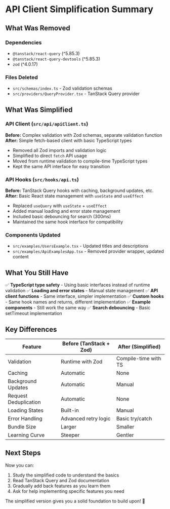 # API Client Simplification Summary

## What Was Removed

### Dependencies
- `@tanstack/react-query` (^5.85.3)
- `@tanstack/react-query-devtools` (^5.85.3) 
- `zod` (^4.0.17)

### Files Deleted
- `src/schemas/index.ts` - Zod validation schemas
- `src/providers/QueryProvider.tsx` - TanStack Query provider

## What Was Simplified

### API Client (`src/api/apiClient.ts`)
**Before:** Complex validation with Zod schemas, separate validation function
**After:** Simple fetch-based client with basic TypeScript types

- Removed all Zod imports and validation logic
- Simplified to direct `fetch` API usage
- Moved from runtime validation to compile-time TypeScript types
- Kept the same API interface for easy transition

### API Hooks (`src/hooks/api.ts`)
**Before:** TanStack Query hooks with caching, background updates, etc.
**After:** Basic React state management with `useState` and `useEffect`

- Replaced `useQuery` with `useState` + `useEffect`
- Added manual loading and error state management
- Included basic debouncing for search (300ms)
- Maintained the same hook interface for compatibility

### Components Updated
- `src/examples/UsersExample.tsx` - Updated titles and descriptions
- `src/examples/ApiExamplesApp.tsx` - Removed provider wrapper, updated content

## What You Still Have

✅ **TypeScript type safety** - Using basic interfaces instead of runtime validation
✅ **Loading and error states** - Manual state management 
✅ **API client functions** - Same interface, simpler implementation
✅ **Custom hooks** - Same hook names and returns, different implementation
✅ **Example components** - Still work the same way
✅ **Search debouncing** - Basic setTimeout implementation

## Key Differences

| Feature | Before (TanStack + Zod) | After (Simplified) |
|---------|-------------------------|-------------------|
| Validation | Runtime with Zod | Compile-time with TS |
| Caching | Automatic | None |
| Background Updates | Automatic | Manual |
| Request Deduplication | Automatic | None |
| Loading States | Built-in | Manual |
| Error Handling | Advanced retry logic | Basic try/catch |
| Bundle Size | Larger | Smaller |
| Learning Curve | Steeper | Gentler |

## Next Steps

Now you can:
1. Study the simplified code to understand the basics
2. Read TanStack Query and Zod documentation
3. Gradually add back features as you learn them
4. Ask for help implementing specific features you need

The simplified version gives you a solid foundation to build upon! 🚀
